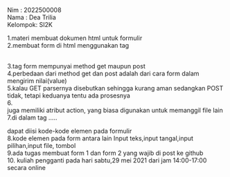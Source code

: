 Nim : 2022500008<br>
Nama : Dea Trilia<br>
Kelompok: SI2K<br>

1.materi membuat dokumen html untuk formulir<br>
2.membuat form di html menggunakan tag <form></form> <br>
3.tag form mempunyai method get maupun post<br>
4.perbedaan dari method get dan post adalah dari cara form dalam mengirim nilai(value)<br>
5.kalau GET parsernya disebutkan sehingga kurang aman sedangkan POST tidak, tetapi keduanya tentu ada prosesnya<br>
6.<form> juga memiliki atribut action, yang biasa digunakan untuk memanggil file lain<br>
7.di dalam tag <form>.....</form> dapat diisi kode-kode elemen pada formulir<br>
8.kode elemen pada form antara lain Input teks,input tangal,input pilihan,input file, tombol<br>
9.ada tugas membuat form 1 dan form 2 yang wajib di post ke github<br>
10. kuliah pengganti pada hari sabtu,29 mei 2021 dari jam 14:00-17:00 secara online<br>

